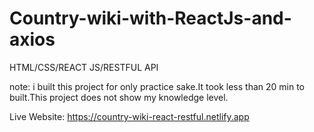 # Country-wiki-with-ReactJs-and-axios
HTML/CSS/REACT JS/RESTFUL API

note: i built this project for only practice sake.It took less than 20 min to built.This project does not show my knowledge level.

Live Website: https://country-wiki-react-restful.netlify.app
